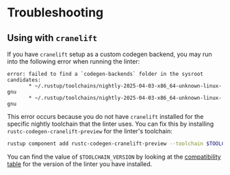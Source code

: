 # Troubleshooting

## Using with `cranelift`

If you have `cranelift` setup as a custom codegen backend, you may run into the following error when running the linter:

```
error: failed to find a `codegen-backends` folder in the sysroot candidates:
       * ~/.rustup/toolchains/nightly-2025-04-03-x86_64-unknown-linux-gnu
       * ~/.rustup/toolchains/nightly-2025-04-03-x86_64-unknown-linux-gnu
```

This error occurs because you do not have `cranelift` installed for the specific nightly toolchain that the linter uses. You can fix this by installing `rustc-codegen-cranelift-preview` for the linter's toolchain:

```sh
rustup component add rustc-codegen-cranelift-preview --toolchain $TOOLCHAIN_VERSION
```

You can find the value of `$TOOLCHAIN_VERSION` by looking at the [compatibility table](compatibility.md) for the version of the linter you have installed.
